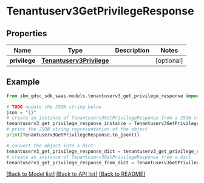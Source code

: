 # Tenantuserv3GetPrivilegeResponse


## Properties

Name | Type | Description | Notes
------------ | ------------- | ------------- | -------------
**privilege** | [**Tenantuserv3Privilege**](Tenantuserv3Privilege.md) |  | [optional] 

## Example

```python
from ibm_gdsc_sdk_saas.models.tenantuserv3_get_privilege_response import Tenantuserv3GetPrivilegeResponse

# TODO update the JSON string below
json = "{}"
# create an instance of Tenantuserv3GetPrivilegeResponse from a JSON string
tenantuserv3_get_privilege_response_instance = Tenantuserv3GetPrivilegeResponse.from_json(json)
# print the JSON string representation of the object
print(Tenantuserv3GetPrivilegeResponse.to_json())

# convert the object into a dict
tenantuserv3_get_privilege_response_dict = tenantuserv3_get_privilege_response_instance.to_dict()
# create an instance of Tenantuserv3GetPrivilegeResponse from a dict
tenantuserv3_get_privilege_response_from_dict = Tenantuserv3GetPrivilegeResponse.from_dict(tenantuserv3_get_privilege_response_dict)
```
[[Back to Model list]](../README.md#documentation-for-models) [[Back to API list]](../README.md#documentation-for-api-endpoints) [[Back to README]](../README.md)


